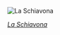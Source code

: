 
![La Schiavona](https://upload.wikimedia.org/wikipedia/commons/thumb/0/07/Titian_-_Portrait_of_a_Lady_%28%27La_Schiavona%27%29_-_Google_Art_Project.jpg/525px-Titian_-_Portrait_of_a_Lady_%28%27La_Schiavona%27%29_-_Google_Art_Project.jpg)

*[La Schiavona](https://wikipedia.org/wiki/File:Titian_-_Portrait_of_a_Lady_(%27La_Schiavona%27)_-_Google_Art_Project.jpg)*

